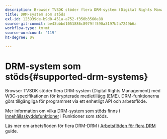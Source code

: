 ```yaml
---
description: Browser TVSDK stöder flera DRM-system (Digital Rights Management) med W3C-specifikationen för krypterade medietillägg (EME). DRM-funktionerna görs tillgängliga för programmet via ett enhetligt API och arbetsflöde.
title: DRM-system som stöds
exl-id: 123939de-b9d0-451a-a752-f350b3560e88
source-git-commit: be43bbbd1051886c8979ff590a3197b2a7249b6a
workflow-type: tm+mt
source-wordcount: '119'
ht-degree: 0%

---
```


# DRM-system som stöds{#supported-drm-systems}

Browser TVSDK stöder flera DRM-system (Digital Rights Management) med W3C-specifikationen för krypterade medietillägg (EME). DRM-funktionerna görs tillgängliga för programmet via ett enhetligt API och arbetsflöde.

Mer information om vilka DRM-system som stöds finns i [Innehållsskyddsfunktioner](../../../release-notes/tvsdk-24-browser.md#table-hls-content-protection-features) i Funktioner som stöds.

Läs mer om arbetsflöden för flera DRM-DRM i [Arbetsflöden för flera DRM](https://helpx.adobe.com/content/dam/help/en/primetime/drm/drm_multi_drm_workflows.pdf) guide.
